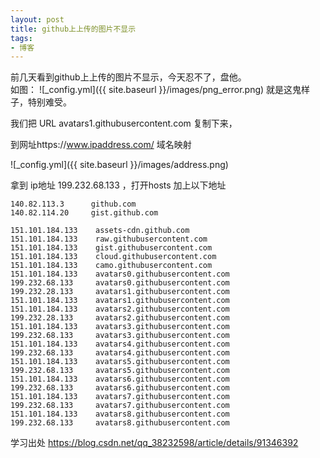 ```yaml
---
layout: post
title: github上上传的图片不显示
tags:
- 博客
---
```



前几天看到github上上传的图片不显示，今天忍不了，盘他。   
如图： 
![_config.yml]({{ site.baseurl }}/images/png_error.png)
就是这鬼样子，特别难受。

我们把 URL avatars1.githubusercontent.com 复制下来，

到网址https://www.ipaddress.com/  域名映射 

![_config.yml]({{ site.baseurl }}/images/address.png)

拿到 ip地址 199.232.68.133 ，打开hosts  加上以下地址

    140.82.113.3      github.com
    140.82.114.20     gist.github.com

    151.101.184.133    assets-cdn.github.com
    151.101.184.133    raw.githubusercontent.com
    151.101.184.133    gist.githubusercontent.com
    151.101.184.133    cloud.githubusercontent.com
    151.101.184.133    camo.githubusercontent.com
    151.101.184.133    avatars0.githubusercontent.com
    199.232.68.133     avatars0.githubusercontent.com
    199.232.28.133     avatars1.githubusercontent.com
    151.101.184.133    avatars1.githubusercontent.com
    151.101.184.133    avatars2.githubusercontent.com
    199.232.28.133     avatars2.githubusercontent.com
    151.101.184.133    avatars3.githubusercontent.com
    199.232.68.133     avatars3.githubusercontent.com
    151.101.184.133    avatars4.githubusercontent.com
    199.232.68.133     avatars4.githubusercontent.com
    151.101.184.133    avatars5.githubusercontent.com
    199.232.68.133     avatars5.githubusercontent.com
    151.101.184.133    avatars6.githubusercontent.com
    199.232.68.133     avatars6.githubusercontent.com
    151.101.184.133    avatars7.githubusercontent.com
    199.232.68.133     avatars7.githubusercontent.com
    151.101.184.133    avatars8.githubusercontent.com
    199.232.68.133     avatars8.githubusercontent.com

学习出处 https://blog.csdn.net/qq_38232598/article/details/91346392